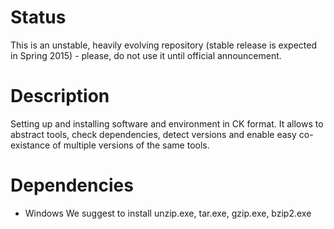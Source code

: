 Status
======
This is an unstable, heavily evolving repository 
(stable release is expected in Spring 2015) - 
please, do not use it until official announcement.

Description
===========
Setting up and installing software and environment
in CK format. It allows to abstract tools, check dependencies,
detect versions and enable easy co-existance of multiple versions
of the same tools.

Dependencies
============
* Windows
We suggest to install unzip.exe, tar.exe, gzip.exe, bzip2.exe



